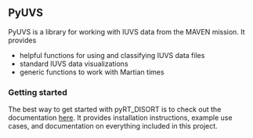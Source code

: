 ## PyUVS 
PyUVS is a library for working with IUVS data from the MAVEN mission. It
provides
* helpful functions for using and classifying IUVS data files
* standard IUVS data visualizations
* generic functions to work with Martian times

### Getting started
The best way to get started with pyRT_DISORT is to check out the documentation 
[here](https://kconnour.github.io/PyUVS/). It provides installation
instructions, example use cases, and documentation on everything included in
this project.
